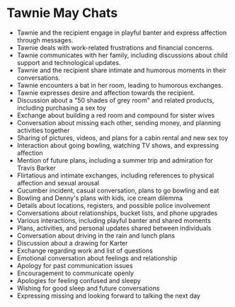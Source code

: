 # Tawnie May Chats

- Tawnie and the recipient engage in playful banter and express affection through messages.
- Tawnie deals with work-related frustrations and financial concerns.
- Tawnie communicates with her family, including discussions about child support and technological updates.
- Tawnie and the recipient share intimate and humorous moments in their conversations.
- Tawnie encounters a bat in her room, leading to humorous exchanges.
- Tawnie expresses desire and affection towards the recipient.
- Discussion about a "50 shades of grey room" and related products, including purchasing a sex toy
- Exchange about building a red room and compound for sister wives
- Conversation about missing each other, sending money, and planning activities together
- Sharing of pictures, videos, and plans for a cabin rental and new sex toy
- Interaction about going bowling, watching TV shows, and expressing affection
- Mention of future plans, including a summer trip and admiration for Travis Barker
- Flirtatious and intimate exchanges, including references to physical affection and sexual arousal
- Cucumber incident, casual conversation, plans to go bowling and eat
- Bowling and Denny's plans with kids, ice cream dilemma
- Details about locations, registers, and possible police involvement
- Conversations about relationships, bucket lists, and phone upgrades
- Various interactions, including playful banter and shared moments
- Plans, activities, and personal updates shared between individuals
- Conversation about driving in the rain and lunch plans
- Discussion about a drawing for Karter
- Exchange regarding work and list of questions
- Emotional conversation about feelings and relationship
- Apology for past communication issues
- Encouragement to communicate openly
- Apologies for feeling confused and sleepy
- Wishing for good sleep and future conversations
- Expressing missing and looking forward to talking the next day